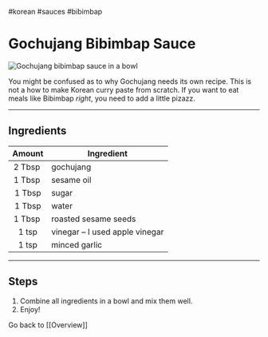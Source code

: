 #korean #sauces #bibimbap

# Gochujang Bibimbap Sauce
![Gochujang bibimbap sauce in a bowl](https://mykoreankitchen.com/wp-content/uploads/2013/07/Bibimbap-Sauce.jpg)

You might be confused as to why Gochujang needs its own recipe. This is not a how to make Korean curry paste from scratch. If you want to eat meals like Bibimbap *right*, you need to add a little pizazz. 

---

## Ingredients

|Amount |Ingredient|
|:-:|-|
|2 Tbsp |gochujang|
|1 Tbsp |sesame oil|
|1 Tbsp | sugar |
|1 Tbsp | water |
|1 Tbsp | roasted sesame seeds|
|1 tsp |vinegar – I used apple vinegar|
|1 tsp |minced garlic|

---

## Steps
1. Combine all ingredients in a bowl and mix them well.
2. Enjoy!

Go back to [[Overview]]
